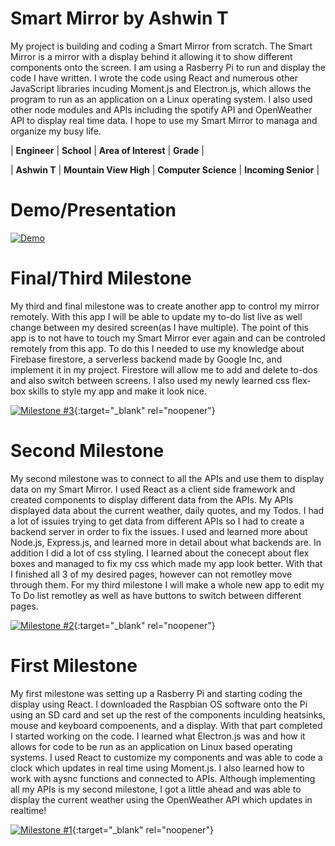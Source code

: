 ﻿# Smart Mirror by Ashwin T
My project is building and coding a Smart Mirror from scratch. The Smart Mirror is a mirror with a display behind it allowing it to show different components onto the screen. I am using a Rasberry Pi to run and display the code I have written. I wrote the code using React and numerous other JavaScript libraries incuding Moment.js and Electron.js, which allows the program to run as an application on a Linux operating system. I also used other node modules and APIs including the spotify API and OpenWeather API to display real time data. I hope to use my Smart Mirror to managa and organize my busy life.

| **Engineer** | **School** | **Area of Interest** | **Grade** |


| **Ashwin T** | **Mountain View High** | **Computer Science** | **Incoming Senior** |

# Demo/Presentation

[![Demo](https://res.cloudinary.com/marcomontalbano/image/upload/v1625253827/video_to_markdown/images/youtube--bFk6glCCGhw-c05b58ac6eb4c4700831b2b3070cd403.jpg)](https://www.youtube.com/watch?v=bFk6glCCGhw "Demo")


# Final/Third  Milestone

My third and final milestone was to create another app to control my mirror remotely. With this app I will be able to update my to-do list live as well change between my desired screen(as I have multiple). The point of this app is to not have to touch my Smart Mirror ever again and can be controled remotely from this app. To do this I needed to use my knowledge about Firebase firestore, a serverless backend made by Google Inc, and implement it in my project. Firestore will allow me to add and delete to-dos and also switch between screens. I also used my newly learned css flex-box skills to style my app and make it look nice. 


[![Milestone #3](https://res.cloudinary.com/marcomontalbano/image/upload/v1625253710/video_to_markdown/images/youtube--r5L2lC3dS90-c05b58ac6eb4c4700831b2b3070cd403.jpg)](https://www.youtube.com/watch?v=r5L2lC3dS90&ab_channel=BlueStampEng "Milestone #3"){:target="_blank" rel="noopener"}

# Second Milestone

My second milestone was to connect to all the APIs and use them to display data on my Smart Mirror. I used React as a client side framework and created components to display different data from the APIs. My APIs displayed data about the current weather, daily quotes, and my Todos. I had a lot of issuies trying to get data from different APIs so I had to create a backend server in order to fix the issues. I used and learned more about Node.js, Express.js, and learned more in detail about what backends are. In addition I did a lot of css styling. I learned about the conecept about flex boxes and managed to fix my css which made my app look better. With that I finished all 3 of my desired pages, however can not remotley move through them. For my third milestone I will make a whole new app to edit my To Do list remotley as well as have buttons to switch between different pages.

[![Milestone #2](https://res.cloudinary.com/marcomontalbano/image/upload/v1625248911/video_to_markdown/images/youtube--WKtefrkqe4w-c05b58ac6eb4c4700831b2b3070cd403.jpg)](https://www.youtube.com/watch?v=WKtefrkqe4w "Milestone #2"){:target="_blank" rel="noopener"}

# First Milestone

My first milestone was setting up a Rasberry Pi and starting coding the display using React. I downloaded the Raspbian OS software onto the Pi using an SD card and set up the rest of the components inculding heatsinks, mouse and keyboard compoenents, and a display. With that part completed I started working on the code. I learned what Electron.js was and how it allows for code to be run as an application on Linux based operating systems. I used React to customize my components and was able to code a clock which updates in real time using Moment.js. I also learned how to work with aysnc functions and connected to APIs. Although implementing all my APIs is my second milestone, I got a little ahead and was able to display the current weather using the OpenWeather API which updates in realtime!

[![Milestone #1](https://res.cloudinary.com/marcomontalbano/image/upload/v1624315051/video_to_markdown/images/youtube--ZVm_Ppkx79U-c05b58ac6eb4c4700831b2b3070cd403.jpg)](https://www.youtube.com/watch?v=ZVm_Ppkx79U "Milestone #1"){:target="_blank" rel="noopener"}
